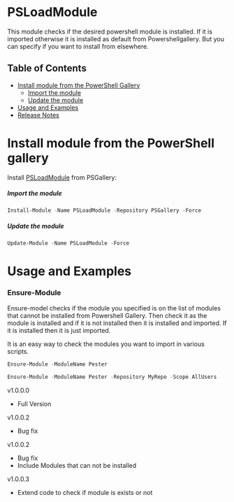 # PSLoadModule


This module checks if the desired powershell module is installed. If it is imported otherwise it is installed as default from Powershellgallery. But you can specify if you want to install from elsewhere.



## Table of Contents
- [Install module from the PowerShell Gallery](#Install-module-from-the-PowerShell-Gallery)
  - [Import the module](Import-the-module)
  - [Update the module](Update-the-module)
- [Usage and Examples](#Usage-and-Examples)
- [Release Notes](#Release-Notes)


# Install module from the PowerShell gallery
Install [PSLoadModule](https://www.powershellgallery.com/packages/PSLoadModule) from PSGallery:

##### Import the module
```PowerShell
Install-Module -Name PSLoadModule -Repository PSGallery -Force
```


##### Update the module
```PowerShell
Update-Module -Name PSLoadModule -Force
```

# Usage and Examples

### Ensure-Module
Ensure-model checks if the module you specified is on the list of modules that cannot be installed from Powershell Gallery. 
Then check it as the module is installed and if it is not installed then it is installed and imported. If it is installed then it is just imported. 

It is an easy way to check the modules you want to import in various scripts.

```PowerShell
Ensure-Module -ModuleName Pester
```

```PowerShell
Ensure-Module -ModuleName Pester -Repository MyRepo -Scope AllUsers
```


v1.0.0.0
- Full Version

v1.0.0.2
- Bug fix

v1.0.0.2
- Bug fix
- Include Modules that can not be installed

v1.0.0.3
- Extend code to check if module is exists or not